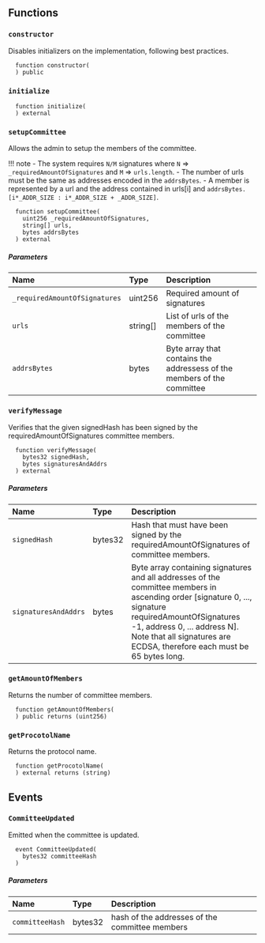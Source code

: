 ## Functions

### `constructor`

Disables initializers on the implementation, following best practices.

```solidity
  function constructor(
  ) public
```

### `initialize`

```solidity
  function initialize(
  ) external
```

### `setupCommittee`

Allows the admin to setup the members of the committee. 

!!! note
    - The system requires `N/M` signatures where `N` => `_requiredAmountOfSignatures` and `M` => `urls.length`.
    - The number of urls must be the same as addresses encoded in the `addrsBytes`.
    - A member is represented by a url and the address contained in urls[i] and `addrsBytes. [i*_ADDR_SIZE : i*_ADDR_SIZE + _ADDR_SIZE]`.

```solidity
  function setupCommittee(
    uint256 _requiredAmountOfSignatures,
    string[] urls,
    bytes addrsBytes
  ) external
```

##### Parameters

| Name | Type | Description                                                          |
| :--- | :--- | :------------------------------------------------------------------- |
|`_requiredAmountOfSignatures` | uint256 | Required amount of signatures
|`urls` | string[] | List of urls of the members of the committee
|`addrsBytes` | bytes | Byte array that contains the addressess of the members of the committee

### `verifyMessage`

Verifies that the given signedHash has been signed by the requiredAmountOfSignatures committee members.

```solidity
  function verifyMessage(
    bytes32 signedHash,
    bytes signaturesAndAddrs
  ) external
```

##### Parameters

| Name | Type | Description                                                          |
| :--- | :--- | :------------------------------------------------------------------- |
|`signedHash` | bytes32 | Hash that must have been signed by the requiredAmountOfSignatures of committee members. |
|`signaturesAndAddrs` | bytes | Byte array containing signatures and all addresses of the committee members in ascending order [signature 0, ..., signature requiredAmountOfSignatures -1, address 0, ... address N]. </br> Note that all signatures are ECDSA, therefore each must be 65 bytes long. |

### `getAmountOfMembers`

Returns the number of committee members.

```solidity
  function getAmountOfMembers(
  ) public returns (uint256)
```

### `getProcotolName`

Returns the protocol name.

```solidity
  function getProcotolName(
  ) external returns (string)
```

## Events

### `CommitteeUpdated`

Emitted when the committee is updated.

```solidity
  event CommitteeUpdated(
    bytes32 committeeHash
  )
```

##### Parameters

| Name                           | Type          | Description                                    |
| :----------------------------- | :------------ | :--------------------------------------------- |
|`committeeHash`| bytes32 | hash of the addresses of the committee members |
